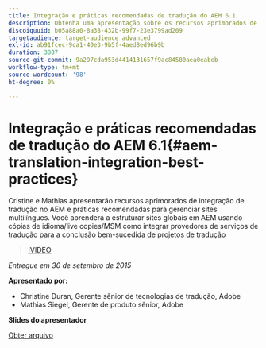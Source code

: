 ```yaml
---
title: Integração e práticas recomendadas de tradução do AEM 6.1
description: Obtenha uma apresentação sobre os recursos aprimorados de integração de tradução no AEM. Conheça as práticas recomendadas para gerenciar sites multilíngues.
discoiquuid: b05a88a0-8a38-432b-99f7-23e3799ad209
targetaudience: target-audience advanced
exl-id: ab91fcec-9ca1-40e3-9b5f-4aed8ed96b9b
duration: 3807
source-git-commit: 9a297cda953d4414131657f9ac84580aea0eabeb
workflow-type: tm+mt
source-wordcount: '98'
ht-degree: 0%

---
```


# Integração e práticas recomendadas de tradução do AEM 6.1{#aem-translation-integration-best-practices}

Cristine e Mathias apresentarão recursos aprimorados de integração de tradução no AEM e práticas recomendadas para gerenciar sites multilíngues. Você aprenderá a estruturar sites globais em AEM usando cópias de idioma/live copies/MSM como integrar provedores de serviços de tradução para a conclusão bem-sucedida de projetos de tradução

>[!VIDEO](https://video.tv.adobe.com/v/19371/?quality=9)

*Entregue em 30 de setembro de 2015*

**Apresentado por:**

* Christine Duran, Gerente sênior de tecnologias de tradução, Adobe
* Mathias Siegel, Gerente de produto sênior, Adobe

**Slides do apresentador**

[Obter arquivo](assets/09302015-aem-gems-translation-integration-and-best-practices.pdf)

<!--
[Get back to the Overview](https://helpx.adobe.com/experience-manager/kt/eseminars/gems/aem-index.html)
-->
